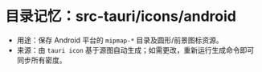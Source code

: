 # 目录记忆：src-tauri/icons/android

- 用途：保存 Android 平台的 `mipmap-*` 目录及圆形/前景图标资源。
- 来源：由 `tauri icon` 基于源图自动生成；如需更改，重新运行生成命令即可同步所有密度。
